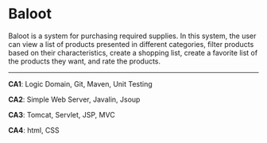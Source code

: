 # Baloot

Baloot is a system for purchasing required supplies. In this system, the user can view a list of products presented in different categories, filter products based on their characteristics, create a shopping list, create a favorite list of the products they want, and rate the products.

---

**CA1**: Logic Domain, Git, Maven, Unit Testing

**CA2**: Simple Web Server, Javalin, Jsoup

**CA3**: Tomcat, Servlet, JSP, MVC

**CA4**: html, CSS
